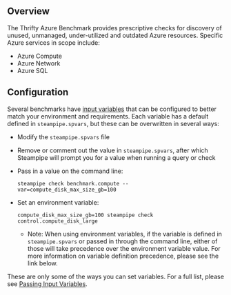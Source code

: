 ## Overview

The Thrifty Azure Benchmark provides prescriptive checks for discovery of unused, unmanaged, under-utilized and outdated Azure resources. Specific Azure services in scope include:

* Azure Compute
* Azure Network
* Azure SQL

## Configuration

Several benchmarks have [input variables](https://steampipe.io/docs/using-steampipe/mod-variables) that can be configured to better match your environment and requirements. Each variable has a default defined in `steampipe.spvars`, but these can be overwritten in several ways:

* Modify the `steampipe.spvars` file
* Remove or comment out the value in `steampipe.spvars`, after which Steampipe will prompt you for a value when running a query or check
* Pass in a value on the command line:

  ```shell
  steampipe check benchmark.compute --var=compute_disk_max_size_gb=100
  ```

* Set an environment variable:

  ```shell
  compute_disk_max_size_gb=100 steampipe check control.compute_disk_large
  ```

  * Note: When using environment variables, if the variable is defined in `steampipe.spvars` or passed in through the command line, either of those will take precedence over the environment variable value. For more information on variable definition precedence, please see the link below.

These are only some of the ways you can set variables. For a full list, please see [Passing Input Variables](https://steampipe.io/docs/using-steampipe/mod-variables#passing-input-variables).
